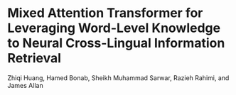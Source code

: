 # Mixed Attention Transformer for Leveraging Word-Level Knowledge to Neural Cross-Lingual Information Retrieval

Zhiqi Huang, Hamed Bonab, Sheikh Muhammad Sarwar, Razieh Rahimi, and James Allan
